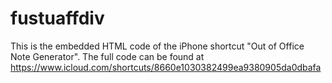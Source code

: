 # fustuaffdiv
This is the embedded HTML code of the iPhone shortcut "Out of Office Note Generator". The full code can be found at https://www.icloud.com/shortcuts/8660e1030382499ea9380905da0dbafa
